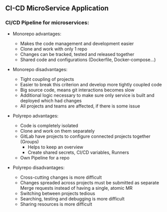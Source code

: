 ## CI-CD MicroService Application

### CI/CD Pipeline for microservices:
* Monorepo advantages:
  * Makes the code management and development easier 
  * Clone and work with only 1 repo
  * Changes can be tracked, tested and released together
  * Shared code and configurations (Dockerfile, Docker-compose...)

* Monorepo disadvantages:
  * Tight coupling of projects
  * Easier to break this criterion and develop more tightly coupled code
  * Big source code, means git interactions becomes slow
  * Additional logic necessary to make sure only service is built and deployed which had changes
  * All projects and teams are affected, if there is some issue

* Polyrepo advantages:
  * Code is completely isolated
  * Clone and work on them separately
  * GitLab have projects to configure connected projects together (Groups)
    * Helps to keep an overview
    * Create shared secrets, CI/CD variables, Runners
  * Own Pipeline for a repo

* Polyrepo disadvantages:
  * Cross-cutting changes is more difficult
  * Changes spreaded across projects must be submitted as separate Merge requests instead of having a single, atomic MR
  * Switching between projects tedious
  * Searching, testing and debugging is more difficult
  * Sharing resources is more difficult